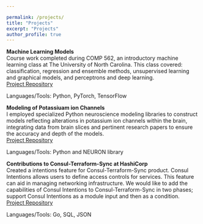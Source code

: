 ```yaml
---

permalink: /projects/
title: "Projects"
excerpt: "Projects"
author_profile: true
---
```

&NewLine;

**Machine Learning Models**\
Course work completed during COMP 562, an introductory machine learning class at The University of North Carolina. This class covered: classification, regression and ensemble methods, unsupervised learning and graphical models, and perceptrons and deep learning.
 \
[Project Repository](https://github.com/noebrown/Comp562)

&NewLine;
Languages/Tools: Python, PyTorch, TensorFlow

**Modeling of Potassiuam ion Channels**\
I employed specialized Python neuroscience modeling libraries to construct models reflecting alterations in potassium ion channels within the brain, integrating data from brain slices and pertinent research papers to ensure the accuracy and depth of the models.\
[Project Repository](https://github.com/noebrown/ManisLabUndergradResearch)

&NewLine;
Languages/Tools: Python and NEURON library

**Contributions to Consul-Terraform-Sync at HashiCorp**\
Created a intentions feature for Consul-Terraform-Sync product. Consul Intentions allows users to define access controls for services. This feature can aid in managing networking infrastructure. We would like to add the capabilities of Consul Intentions to Consul-Terraform-Sync in two phases; support Consul Intentions as a module input and then as a condition. \
[Project Repository](https://github.com/noejbrown/terraform-local-cts-intentions-module) 

&NewLine;
Languages/Tools: Go, SQL, JSON
